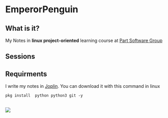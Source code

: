 # EmperorPenguin
## What is it?
My Notes in **linux project-oriented** learning course at [Part Software Group](https://www.partsoftware.com/)
## Sessions


## Requirments
I write my notes in [Joplin](https://joplinapp.org/). You can download it with this command in linux

    
    pkg install  python python3 git -y


## 
![](https://partsoftware.com:5000/images/cf302d4f-6029-4605-adcc-71835e6a0ddf.jpg)
